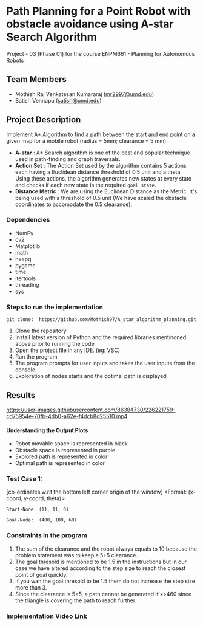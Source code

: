 # Path Planning for a Point Robot with obstacle avoidance using A-star Search Algorithm
Project - 03 (Phase 01) for the course ENPM661 - Planning for Autonomous Robots

## Team Members
- Mothish Raj Venkatesan Kumararaj (mr2997@umd.edu)
- Satish Vennapu (satish@umd.edu)

## Project Description
Implement A* Algorithm to find a path between the start and end point on a given map for a mobile
robot (radius = 5mm; clearance = 5 mm).

* **A-star** : A* Search algorithm is one of the best and popular technique used in path-finding and graph traversals.
* **Action Set** : The Action Set used by the algorithm contains 5 actions each having a Euclidean distance threshold of 0.5 unit and a theta. Using these actions, the algorithm generates new states at every state and checks if each new state is the required `goal state`.
* **Distance Metric** : We are using the Euclidean Distance as the Metric. It's being used with a threshold of 0.5 unit (We have scaled the obstacle coordinates to accomodate the 0.5 clearance).



### Dependencies

* NumPy
* cv2
* Matplotlib
* math
* heapq
* pygame
* time
* itertools
* threading
* sys




### Steps to run the implementation
```
git clone:  https://github.com/Mothish97/A_star_algorithm_planning.git
```
1. Clone the repository
2. Install latest version of Python and the required libraries mentinoned above prior to running the code
3. Open the project file in any IDE. (eg: VSC)
4. Run the program
5. The program prompts for user inputs and takes the user inputs from the console
6. Exploration of nodes starts and the optimal path is displayed

## Results



https://user-images.githubusercontent.com/86384730/226221759-cd75954e-70fb-4db0-a62e-f4dcb8d25510.mp4


#### Understanding the Output Plots

- Robot movable space is represented in black
- Obstacle space is represented in purple
- Explored path is represented in color
- Optimal path is represented in color

### Test Case 1: 
  [co-ordinates w.r.t the bottom left corner origin of the window] 
	<Format: (x-coord, y-coord, theta)> 
	
	Start-Node: (11, 11, 0)

	Goal-Node:  (400, 100, 60)

### Constraints in the program
1. The sum of the clearance and the robot always equals to 10 because the problem statement was to keep a 5+5 clearance. 
2. The goal thresold is mentioned to be 1.5 in the instructions but in our case we have altered according to the step size to reach the closest point of goal quickly. 
3. If you wan the goal thresold to be 1.5 them do not increase the step size more than 3.
4. Since the clearance is 5+5, a path cannot be generated if x>460 since the triangle is covering the path to reach further.



### [Implementation Video Link](https://drive.google.com/file/d/1n5SmnlW9Tq08KdRU7UKI8Rp8X4Ycr2td/view?usp=share_link)
